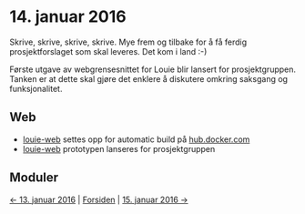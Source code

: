 # 14. januar 2016

Skrive, skrive, skrive, skrive.
Mye frem og tilbake for å få ferdig prosjektforslaget som skal leveres.
Det kom i land :-)

Første utgave av webgrensesnittet for Louie blir lansert for prosjektgruppen.
Tanken er at dette skal gjøre det enklere å diskutere omkring saksgang og funksjonalitet.

## Web
- [louie-web](https://github.com/telemark/louie-web) settes opp for automatic build på [hub.docker.com](https://hub.docker.com/r/telemark/louie-web/)
- [louie-web](https://github.com/telemark/louie-web) prototypen lanseres for prosjektgruppen

## Moduler

[<- 13. januar 2016](2016-01-13.md)  |  [Forsiden](../../index.md)  |  [15. januar 2016 ->](2016-01-15.md)